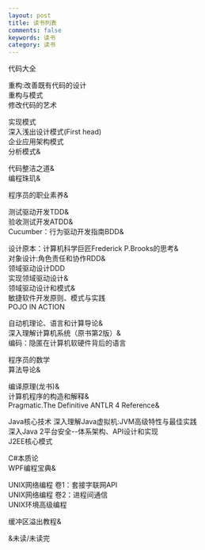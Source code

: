 ```yaml
---
layout: post
title: 读书列表
comments: false
keywords: 读书
category: 读书
---
```

代码大全

重构:改善既有代码的设计<br/>
重构与模式<br/>
修改代码的艺术<br/>

实现模式<br/>
深入浅出设计模式(First head)<br/>
企业应用架构模式<br/>
分析模式&amp;

代码整洁之道&amp;<br/>
编程珠玑&amp;<br/>

程序员的职业素养&amp;<br/>

测试驱动开发TDD&amp;<br/>
验收测试开发ATDD&amp;<br/>
Cucumber：行为驱动开发指南BDD&amp;<br/>

设计原本：计算机科学巨匠Frederick P.Brooks的思考&amp;<br/>
对象设计:角色责任和协作RDD&amp;<br/>
领域驱动设计DDD<br/>
实现领域驱动设计&amp;<br/>
领域驱动设计和模式&amp;<br/>
敏捷软件开发原则、模式与实践<br/>
POJO IN ACTION<br/>

自动机理论、语言和计算导论&amp;<br/>
深入理解计算机系统（原书第2版）&amp;<br/>
编码：隐匿在计算机软硬件背后的语言<br/>

程序员的数学<br/>
算法导论&amp;

编译原理(龙书)&amp;<br/>
计算机程序的构造和解释&amp;<br/>
Pragmatic.The Definitive ANTLR 4 Reference&amp;<br/>

Java核心技术
深入理解Java虚拟机:JVM高级特性与最佳实践<br/>
深入Java 2平台安全--体系架构、API设计和实现<br/>
J2EE核心模式

C#本质论<br/>
WPF编程宝典&amp;<br/>

UNIX网络编程 卷1：套接字联网API<br/>
UNIX网络编程 卷2：进程间通信<br/>
UNIX环境高级编程<br/>

缓冲区溢出教程&amp;<br/>

&amp;未读/未读完
